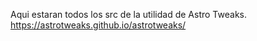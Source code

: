 Aqui estaran todos los src de la utilidad de Astro Tweaks. https://astrotweaks.github.io/astrotweaks/
